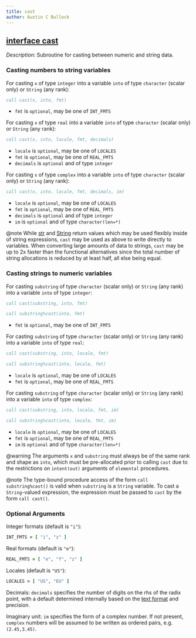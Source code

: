 ```yaml
---
title: cast
author: Austin C Bullock
---
```


## [interface cast](../../interface/cast.html)

*Description*: Subroutine for casting between numeric and string data.

### Casting numbers to string variables

For casting `x` of type `integer` into a variable `into` of type `character` (scalar only) or `String` (any rank):

```fortran
call cast(x, into, fmt)
```

* `fmt` is `optional`, may be one of `INT_FMTS`

For casting `x` of type `real` into a variable `into` of type `character` (scalar only) or `String` (any rank):

```fortran
call cast(x, into, locale, fmt, decimals)
```

* `locale` is `optional`, may be one of `LOCALES`
* `fmt` is `optional`, may be one of `REAL_FMTS`
* `decimals` is `optional` and of type `integer`

For casting `x` of type `complex` into a variable `into` of type `character` (scalar only) or `String` (any rank):

```fortran
call cast(x, into, locale, fmt, decimals, im)
```

* `locale` is `optional`, may be one of `LOCALES`
* `fmt` is `optional`, may be one of `REAL_FMTS`
* `decimals` is `optional` and of type `integer`
* `im` is `optional` and of type `character(len=*)`

@note While [str](str.html) and [String](String.html) return values which may be used flexibly inside of string expressions, `cast` may be used as above to write directly to variables. When converting large amounts of data to strings, `cast` may be up to 2x faster than the functional alternatives since the total number of string allocations is reduced by at least half, all else being equal.

### Casting strings to numeric variables

For casting `substring` of type `character` (scalar only) or `String` (any rank) into a variable `into` of type `integer`:

```fortran
call cast(substring, into, fmt)
```

```fortran
call substring%cast(into, fmt)
```

* `fmt` is `optional`, may be one of `INT_FMTS`

For casting `substring` of type `character` (scalar only) or `String` (any rank) into a variable `into` of type `real`:

```fortran
call cast(substring, into, locale, fmt)
```

```fortran
call substring%cast(into, locale, fmt)
```

* `locale` is `optional`, may be one of `LOCALES`
* `fmt` is `optional`, may be one of `REAL_FMTS`

For casting `substring` of type `character` (scalar only) or `String` (any rank) into a variable `into` of type `complex`:

```fortran
call cast(substring, into, locale, fmt, im)
```

```fortran
call substring%cast(into, locale, fmt, im)
```

* `locale` is `optional`, may be one of `LOCALES`
* `fmt` is `optional`, may be one of `REAL_FMTS`
* `im` is `optional` and of type `character(len=*)`

@warning The arguments `x` and `substring` must always be of the same rank and shape as `into`, which must be pre-allocated prior to calling `cast` due to the restrictions on `intent(out)` arguments of `elemental` procedures.

@note The type-bound procedure access of the form `call substring%cast()` is valid when `substring` is a `String` variable. To cast a `String`-valued expression, the expression must be passed to `cast` by the form `call cast()`.

### Optional Arguments

Integer formats (default is `"i"`):

```fortran
INT_FMTS = [ "i", "z" ]
```

Real formats (default is `"e"`):

```fortran
REAL_FMTS = [ "e", "f", "z" ]
```

Locales (default is `"US"`):

```fortran
LOCALES = [ "US", "EU" ]
```

Decimals: `decimals` specifies the number of digits on the rhs of the radix point, with a default determined internally based on the [text format](../UserInfo/text-fmts.html) and precision.

Imaginary unit: `im` specifies the form of a complex number. If not present, `complex` numbers will be assumed to be written as ordered pairs, e.g. `(2.45,3.45)`.
